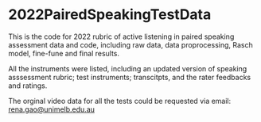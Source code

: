# 2022PairedSpeakingTestData

This is the code for 2022 rubric of active listening in paired speaking assessment data and code, including raw data, data proprocessing, Rasch model, fine-fune and final results.    

All the instruments were listed, including an updated version of speaking asssessment rubric; test instruments; transcitpts, and the rater feedbacks and ratings.  

The orginal video data for all the tests could be requested via email: rena.gao@unimelb.edu.au
